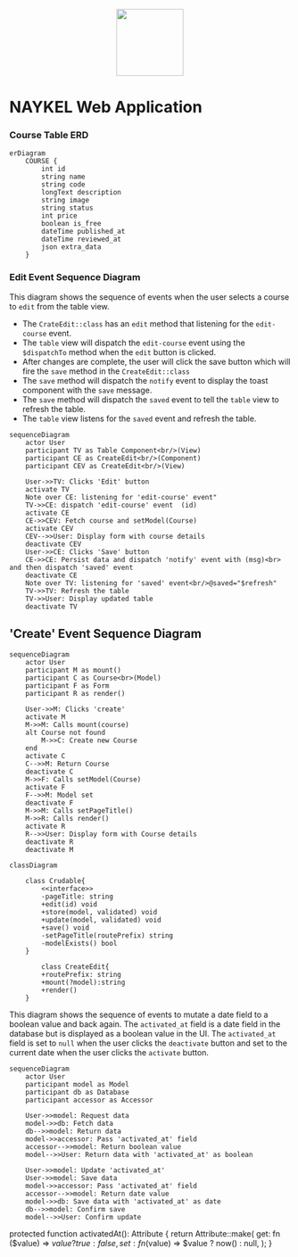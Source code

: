 <p align="center"><a href="https://naykel.com.au" target="_blank"><img src="https://avatars0.githubusercontent.com/u/32632005?s=460&u=d1df6f6e0bf29668f8a4845271e9be8c9b96ed83&v=4" width="120"></a></p>

# NAYKEL Web Application

### Course Table ERD

```mermaid
erDiagram
    COURSE {
        int id
        string name
        string code
        longText description
        string image
        string status
        int price
        boolean is_free
        dateTime published_at
        dateTime reviewed_at
        json extra_data
    }
```

### Edit Event Sequence Diagram

This diagram shows the sequence of events when the user selects a course to `edit` from the table view.

- The `CrateEdit::class` has an `edit` method that listening for the `edit-course` event.
- The `table` view will dispatch the `edit-course` event using the `$dispatchTo` method when the `edit` button is clicked.
- After changes are complete, the user will click the save button which will fire the `save` method in the `CreateEdit::class`
- The `save` method will dispatch the `notify` event to display the toast component with the `save` message.
- The `save` method will dispatch the `saved` event to tell the `table` view to refresh the table.
- The `table` view listens for the `saved` event and refresh the table.

```mermaid
sequenceDiagram
    actor User
    participant TV as Table Component<br/>(View)
    participant CE as CreateEdit<br/>(Component)
    participant CEV as CreateEdit<br/>(View)

    User->>TV: Clicks 'Edit' button
    activate TV
    Note over CE: listening for 'edit-course' event"
    TV->>CE: dispatch 'edit-course' event  (id)
    activate CE
    CE->>CEV: Fetch course and setModel(Course)
    activate CEV
    CEV-->>User: Display form with course details
    deactivate CEV
    User->>CE: Clicks 'Save' button
    CE->>CE: Persist data and dispatch 'notify' event with (msg)<br> and then dispatch 'saved' event
    deactivate CE
    Note over TV: listening for 'saved' event<br/>@saved="$refresh"
    TV->>TV: Refresh the table
    TV->>User: Display updated table
    deactivate TV
```


## 'Create' Event Sequence Diagram

```mermaid
sequenceDiagram
    actor User
    participant M as mount()
    participant C as Course<br>(Model)
    participant F as Form
    participant R as render()

    User->>M: Clicks 'create'
    activate M
    M->>M: Calls mount(course)
    alt Course not found
        M->>C: Create new Course
    end
    activate C
    C-->>M: Return Course
    deactivate C
    M->>F: Calls setModel(Course)
    activate F
    F-->>M: Model set
    deactivate F
    M->>M: Calls setPageTitle()
    M->>R: Calls render()
    activate R
    R-->>User: Display form with Course details
    deactivate R
    deactivate M
```


```mermaid
classDiagram

    class Crudable{
        <<interface>>
        -pageTitle: string
        +edit(id) void
        +store(model, validated) void
        +update(model, validated) void
        +save() void
        -setPageTitle(routePrefix) string
        -modelExists() bool
    }

        class CreateEdit{
        +routePrefix: string
        +mount(?model):string
        +render()
    }
```


This diagram shows the sequence of events to mutate a date field to a boolean value and back
again. The `activated_at` field is a date field in the database but is displayed as a boolean
value in the UI. The `activated_at` field is set to `null` when the user clicks the `deactivate`
button and set to the current date when the user clicks the `activate` button.



```mermaid
sequenceDiagram
    actor User
    participant model as Model
    participant db as Database
    participant accessor as Accessor

    User->>model: Request data
    model->>db: Fetch data
    db-->>model: Return data
    model->>accessor: Pass 'activated_at' field
    accessor-->>model: Return boolean value
    model-->>User: Return data with 'activated_at' as boolean

    User->>model: Update 'activated_at'
    User->>model: Save data
    model->>accessor: Pass 'activated_at' field
    accessor-->>model: Return date value
    model->>db: Save data with 'activated_at' as date
    db-->>model: Confirm save
    model-->>User: Confirm update
```


protected function activatedAt(): Attribute
{
    return Attribute::make(
        get: fn ($value) => $value ? true : false,
        set: fn ($value) => $value ? now() : null,
    );
}
